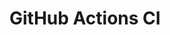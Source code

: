 # GitHub Actions CI


















































































































































































































































































































































































































































































































































































































































































































































































































































































































































































































































































































































































































































































































































































































































































































































































































































































































































































































































































































































































































































































































































































































































































































































































































































































































































































































































































































































































































































































































































































































































































































































































































































































































































































































































































































































































































































































































































































































































































